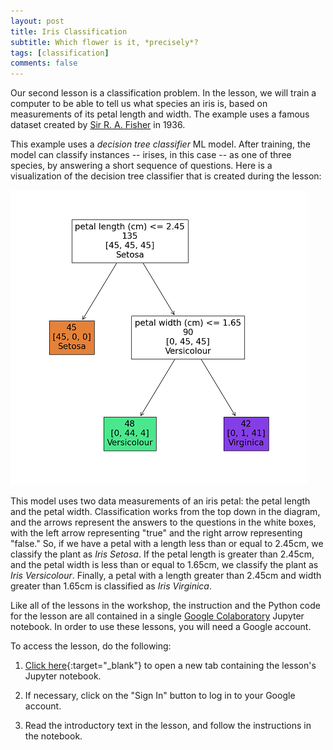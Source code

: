 ```yaml
---
layout: post
title: Iris Classification
subtitle: Which flower is it, *precisely*?
tags: [classification]
comments: false
---
```


Our second lesson is a classification problem. In the lesson, we will train a computer to be able to tell us what species an iris is, based on measurements of its petal length and width. The example uses a famous dataset created by [Sir R. A. Fisher](https://dasl.datadescription.com/datafile/fishers-irises/) in 1936. 

This example uses a *decision tree classifier* ML model. After training, the model can classify instances -- irises, in this case -- as one of three species, by answering a short sequence of questions. Here is a visualization of the decision tree classifier that is created during the lesson:

![Decision tree classifier](../assets/img/decision-tree.png)

This model uses two data measurements of an iris petal: the petal length and the petal width. Classification works from the top down in the diagram, and the arrows represent the answers to the questions in the white boxes, with the left arrow representing "true" and the right arrow representing "false." So, if we have a petal with a length less than or equal to 2.45cm, we classify the plant as *Iris Setosa*. If the petal length is greater than 2.45cm, and the petal width is less than or equal to 1.65cm, we classify the plant as *Iris Versicolour*. Finally, a petal with a length greater than 2.45cm and width greater than 1.65cm is classified as *Iris Virginica*. 

Like all of the lessons in the workshop, the instruction and the Python code for the lesson are all contained in a single [Google Colaboratory](https://colab.research.google.com/) Jupyter notebook. In order to use these lessons, you will need a Google account. 

To access the lesson, do the following:

1. [Click here](https://colab.research.google.com/drive/1wEjHrOVl6tfVXIHBBXo0BgRJX4uwv0xm?usp=sharing){:target="_blank"} to open a new tab containing the lesson's Jupyter notebook.

2. If necessary, click on the "Sign In" button to log in to your Google account. 

3. Read the introductory text in the lesson, and follow the instructions in the notebook. 


